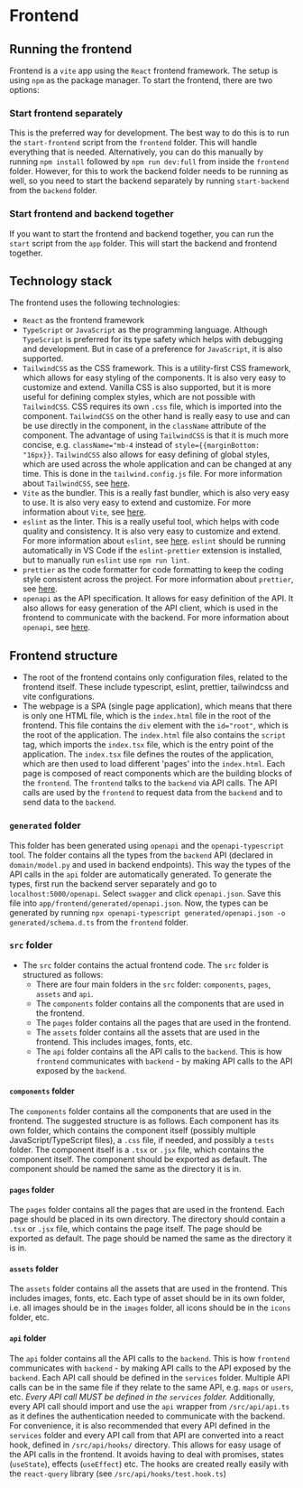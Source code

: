 # Frontend

## Running the frontend

Frontend is a `vite` app using the `React` frontend framework. The setup is using `npm` as the package manager.
To start the frontend, there are two options:

### Start frontend separately

This is the preferred way for development. The best way to do this is to run the `start-frontend` script from the `frontend` folder. This will handle everything that is needed. Alternatively, you can do this manually by running `npm install` followed by `npm run dev:full` from inside the `frontend` folder. However, for this to work the backend folder needs to be running as well, so you need to start the backend separately by running `start-backend` from the `backend` folder.

### Start frontend and backend together

If you want to start the frontend and backend together, you can run the `start` script from the `app` folder. This will start the backend and frontend together.

## Technology stack

The frontend uses the following technologies:

- `React` as the frontend framework
- `TypeScript` or `JavaScript` as the programming language. Although `TypeScript` is preferred for its type safety which helps with debugging and development. But in case of a preference for `JavaScript`, it is also supported.
- `TailwindCSS` as the CSS framework. This is a utility-first CSS framework, which allows for easy styling of the components. It is also very easy to customize and extend. Vanilla CSS is also supported, but it is more useful for defining complex styles, which are not possible with `TailwindCSS`. CSS requires its own `.css` file, which is imported into the component. `TailwindCSS` on the other hand is really easy to use and can be use directly in the component, in the `className` attribute of the component. The advantage of using `TailwindCSS` is that it is much more concise, e.g. `className="mb-4` instead of `style={{marginBottom: "16px}}`. `TailwindCSS` also allows for easy defining of global styles, which are used across the whole application and can be changed at any time. This is done in the `tailwind.config.js` file. For more information about `TailwindCSS`, see [here](https://tailwindcss.com/docs).
- `Vite` as the bundler. This is a really fast bundler, which is also very easy to use. It is also very easy to extend and customize. For more information about `Vite`, see [here](https://vitejs.dev/).
- `eslint` as the linter. This is a really useful tool, which helps with code quality and consistency. It is also very easy to customize and extend. For more information about `eslint`, see [here](https://eslint.org/). `eslint` should be running automatically in VS Code if the `eslint-prettier` extension is installed, but to manually run `eslint` use `npm run lint`.
- `prettier` as the code formatter for code formatting to keep the coding style consistent across the project. For more information about `prettier`, see [here](https://prettier.io/).
- `openapi` as the API specification. It allows for easy definition of the API. It also allows for easy generation of the API client, which is used in the frontend to communicate with the backend. For more information about `openapi`, see [here](https://swagger.io/specification/).

## Frontend structure

- The root of the frontend contains only configuration files, related to the frontend itself. These include typescript, eslint, prettier, tailwindcss and vite configurations.
- The webpage is a SPA (single page application), which means that there is only one HTML file, which is the `index.html` file in the root of the frontend. This file contains the `div` element with the `id="root"`, which is the root of the application. The `index.html` file also contains the `script` tag, which imports the `index.tsx` file, which is the entry point of the application. The `index.tsx` file defines the routes of the application, which are then used to load different 'pages' into the `index.html`. Each page is composed of react components which are the building blocks of the `frontend`. The `frontend` talks to the `backend` via API calls. The API calls are used by the `frontend` to request data from the `backend` and to send data to the `backend`.

### `generated` folder

This folder has been generated using `openapi` and the `openapi-typescript` tool. The folder contains all the types from the `backend` API (declared in `domain/model.py` and used in backend endpoints). This way the types of the API calls in the `api` folder are automatically generated. To generate the types, first run the backend server separately and go to `localhost:5000/openapi`. Select `swagger` and click `openapi.json`. Save this file into `app/frontend/generated/openapi.json`. Now, the types can be generated by running `npx openapi-typescript generated/openapi.json -o generated/schema.d.ts` from the `frontend` folder.

### `src` folder

- The `src` folder contains the actual frontend code. The `src` folder is structured as follows:
  - There are four main folders in the `src` folder: `components`, `pages`, `assets` and `api`.
  - The `components` folder contains all the components that are used in the frontend.
  - The `pages` folder contains all the pages that are used in the frontend.
  - The `assets` folder contains all the assets that are used in the frontend. This includes images, fonts, etc.
  - The `api` folder contains all the API calls to the `backend`. This is how `frontend` communicates with `backend` - by making API calls to the API exposed by the `backend`.

#### `components` folder

The `components` folder contains all the components that are used in the frontend. The suggested structure is as follows. Each component has its own folder, which contains the component itself (possibly multiple JavaScript/TypeScript files), a `.css` file, if needed, and possibly a `tests` folder. The component itself is a `.tsx` or `.jsx` file, which contains the component itself. The component should be exported as default. The component should be named the same as the directory it is in.

#### `pages` folder

The `pages` folder contains all the pages that are used in the frontend. Each page should be placed in its own directory. The directory should contain a `.tsx` or `.jsx` file, which contains the page itself. The page should be exported as default. The page should be named the same as the directory it is in.

#### `assets` folder

The `assets` folder contains all the assets that are used in the frontend. This includes images, fonts, etc. Each type of asset should be in its own folder, i.e. all images should be in the `images` folder, all icons should be in the `icons` folder, etc.

#### `api` folder

The `api` folder contains all the API calls to the `backend`. This is how `frontend` communicates with `backend` - by making API calls to the API exposed by the `backend`. Each API call should be defined in the `services` folder. Multiple API calls can be in the same file if they relate to the same API, e.g. `maps` or `users`, etc. *Every API call MUST be defined in the `services` folder.* Additionally, every API call should import and use the `api` wrapper from `/src/api/api.ts` as it defines the authentication needed to communicate with the backend.
For convenience, it is also recommended that every API defined in the `services` folder and every API call from that API are converted into a react hook, defined in `/src/api/hooks/` directory. This allows for easy usage of the API calls in the frontend. It avoids having to deal with promises, states (`useState`), effects (`useEffect`) etc. The hooks are created really easily with the `react-query` library (see `/src/api/hooks/test.hook.ts`)
